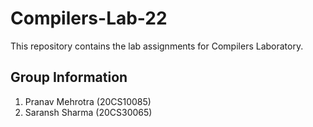 # Compilers-Lab-22
This repository contains the lab assignments for Compilers Laboratory.  
## Group Information  
1. Pranav Mehrotra (20CS10085)  
2. Saransh Sharma (20CS30065) 
